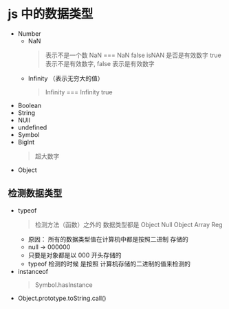 # js 中的数据类型
+ Number 
    + NaN 
      > 表示不是一个数
      > NaN === NaN false
      > isNAN 是否是有效数字 true 表示不是有效数字, false 表示是有效数字
    + Infinity （表示无穷大的值）
        >Infinity === Infinity true
+ Boolean
+ String
+ NUll
+ undefined
+ Symbol
+ BigInt
  > 超大数字
+ Object

## 检测数据类型
+ typeof
  > 检测方法（函数）之外的 数据类型都是 Object Null Object Array Reg 
  +  原因： 所有的数据类型值在计算机中都是按照二进制 存储的
  + null -> 000000
  + 只要是对象都是以 000 开头存储的
  + typeof 检测的时候 是按照 计算机存储的二进制的值来检测的
+ instanceof
  > Symbol.hasInstance
+ Object.prototype.toString.call()